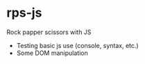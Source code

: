 # rps-js
 Rock papper scissors with JS
- Testing basic js use (console, syntax, etc.)
- Some DOM manipulation